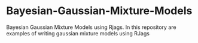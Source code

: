 # Bayesian-Gaussian-Mixture-Models
Bayesian Gaussian Mixture Models using Rjags. In this repository are examples of writing gaussian mixture models using RJags
